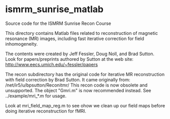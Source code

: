 # ismrm_sunrise_matlab
Source code for the ISMRM Sunrise Recon Course

This directory contains Matlab files
related to reconstruction of magnetic resonance (MR) images,
including fast iterative correction for field inhomogeneity.

The contents were created by Jeff Fessler, Doug Noll, and Brad Sutton.
Look for papers/preprints authored by Sutton at the web site:
	http://www.eecs.umich.edu/~fessler/papers

The recon subdirectory has the original code for iterative MR reconstruction
with field correction by Brad Sutton.  It came originally from:
	/net/ir5/u/bpsutton/Reconitmr/
This recon code is now obsolete and unsupported.
The object "Gmri.m" is now recommended instead.
See ../example/mri_*.m for usage.

Look at mri_field_map_reg.m to see ohow we clean up our field maps
before doing iterative reconstruction for fMRI.
